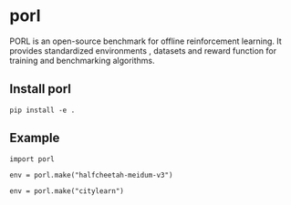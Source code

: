 # porl

PORL is  an open-source benchmark for offline reinforcement learning. It provides standardized environments , datasets and reward function for training and benchmarking algorithms.

## Install porl

```
pip install -e .
```

## Example

```
import porl

env = porl.make("halfcheetah-meidum-v3")

env = porl.make("citylearn")
```